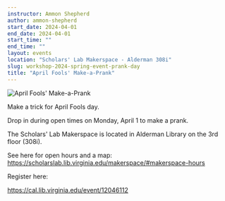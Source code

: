 ```yaml
---
instructor: Ammon Shepherd
author: ammon-shepherd
start_date: 2024-04-01
end_date: 2024-04-01
start_time: ""
end_time: ""
layout: events
location: "Scholars' Lab Makerspace - Alderman 308i"
slug: workshop-2024-spring-event-prank-day
title: "April Fools' Make-a-Prank"
---
```


![April Fools' Make-a-Prank](/assets/post-media/workshops/april-fool-f-opper.jpg)

Make a trick for April Fools day.

Drop in during open times on Monday, April 1 to make a prank.

The Scholars' Lab Makerspace is located in Alderman Library on the 3rd floor (308i).

See here for open hours and a map: <a href="https://scholarslab.lib.virginia.edu/makerspace/#makerspace-hours">https://scholarslab.lib.virginia.edu/makerspace/#makerspace-hours</a>

Register here:

[https://cal.lib.virginia.edu/event/12046112 ](https://cal.lib.virginia.edu/event/12046112)
